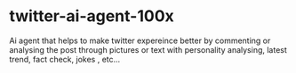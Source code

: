 # twitter-ai-agent-100x
Ai agent that helps to make twitter expereince better by commenting or analysing the post through pictures or text with personality analysing, latest trend, fact check, jokes , etc...
